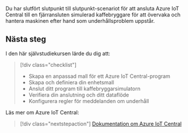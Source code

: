 Du har slutfört slutpunkt till slutpunkt-scenariot för att ansluta Azure IoT Central till en fjärransluten simulerad kaffebryggare för att övervaka och hantera maskinen efter hand som underhållsproblem uppstår.

## <a name="next-steps"></a>Nästa steg

I den här självstudiekursen lärde du dig att:
> [!div class="checklist"]
> * Skapa en anpassad mall för ett Azure IoT Central-program
> * Skapa och definiera din enhetsmall
> * Anslut ditt program till kaffebryggarsimulatorn 
> * Verifiera din anslutning och ditt dataflöde
> * Konfigurera regler för meddelanden om underhåll

Läs mer om Azure IoT Central: 

> [!div class="nextstepaction"]
> [Dokumentation om Azure IoT Central](https://docs.microsoft.com/en-us/azure/iot-central/)